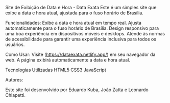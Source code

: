Site de Exibição de Data e Hora - Data Exata
Este é um simples site que exibe a data e hora atual, ajustada para o fuso horário de Brasília.

Funcionalidades:
Exibe a data e hora atual em tempo real.
Ajusta automaticamente para o fuso horário de Brasília.
Design responsivo para uma boa experiência em dispositivos móveis e desktops.
Atende às normas de acessibilidade para garantir uma experiência inclusiva para todos os usuários.

Como Usar:
Visite (https://dataexata.netlify.app/) em seu navegador da web.
A página exibirá automaticamente a data e hora atual.

Tecnologias Utilizadas
HTML5
CSS3
JavaScript

Autores:

Este site foi desenvolvido por Eduardo Kuba, João Zatta e Leonardo Chiapetti.